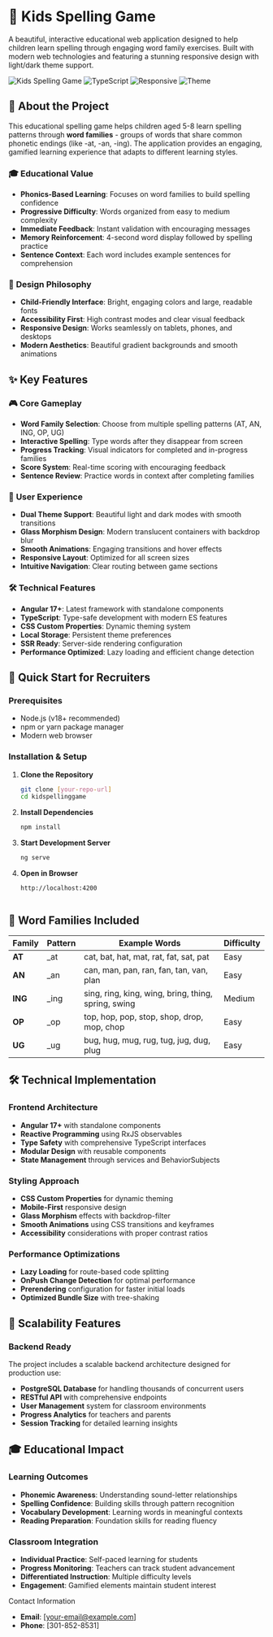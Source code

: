 # 🎯 Kids Spelling Game

A beautiful, interactive educational web application designed to help children learn spelling through engaging word family exercises. Built with modern web technologies and featuring a stunning responsive design with light/dark theme support.

![Kids Spelling Game](https://img.shields.io/badge/Angular-17+-red?style=for-the-badge&logo=angular)
![TypeScript](https://img.shields.io/badge/TypeScript-5.0+-blue?style=for-the-badge&logo=typescript)
![Responsive](https://img.shields.io/badge/Design-Responsive-green?style=for-the-badge)
![Theme](https://img.shields.io/badge/Theme-Light%2FDark-purple?style=for-the-badge)

## 📖 **About the Project**

This educational spelling game helps children aged 5-8 learn spelling patterns through **word families** - groups of words that share common phonetic endings (like -at, -an, -ing). The application provides an engaging, gamified learning experience that adapts to different learning styles.

### 🎓 **Educational Value**
- **Phonics-Based Learning**: Focuses on word families to build spelling confidence
- **Progressive Difficulty**: Words organized from easy to medium complexity
- **Immediate Feedback**: Instant validation with encouraging messages
- **Memory Reinforcement**: 4-second word display followed by spelling practice
- **Sentence Context**: Each word includes example sentences for comprehension

### 🎨 **Design Philosophy**
- **Child-Friendly Interface**: Bright, engaging colors and large, readable fonts
- **Accessibility First**: High contrast modes and clear visual feedback
- **Responsive Design**: Works seamlessly on tablets, phones, and desktops
- **Modern Aesthetics**: Beautiful gradient backgrounds and smooth animations

## ✨ **Key Features**

### 🎮 **Core Gameplay**
- **Word Family Selection**: Choose from multiple spelling patterns (AT, AN, ING, OP, UG)
- **Interactive Spelling**: Type words after they disappear from screen
- **Progress Tracking**: Visual indicators for completed and in-progress families
- **Score System**: Real-time scoring with encouraging feedback
- **Sentence Review**: Practice words in context after completing families

### 🎨 **User Experience**
- **Dual Theme Support**: Beautiful light and dark modes with smooth transitions
- **Glass Morphism Design**: Modern translucent containers with backdrop blur
- **Smooth Animations**: Engaging transitions and hover effects
- **Responsive Layout**: Optimized for all screen sizes
- **Intuitive Navigation**: Clear routing between game sections

### 🛠️ **Technical Features**
- **Angular 17+**: Latest framework with standalone components
- **TypeScript**: Type-safe development with modern ES features
- **CSS Custom Properties**: Dynamic theming system
- **Local Storage**: Persistent theme preferences
- **SSR Ready**: Server-side rendering configuration
- **Performance Optimized**: Lazy loading and efficient change detection

## 🚀 **Quick Start for Recruiters**

### **Prerequisites**
- Node.js (v18+ recommended)
- npm or yarn package manager
- Modern web browser

### **Installation & Setup**

1. **Clone the Repository**
   ```bash
   git clone [your-repo-url]
   cd kidspellinggame
   ```

2. **Install Dependencies**
   ```bash
   npm install
   ```

3. **Start Development Server**
   ```bash
   ng serve
   ```

4. **Open in Browser**
   ```
   http://localhost:4200


## 🎯 **Word Families Included**

| Family | Pattern | Example Words | Difficulty |
|--------|---------|---------------|------------|
| **AT** | _at | cat, bat, hat, mat, rat, fat, sat, pat | Easy |
| **AN** | _an | can, man, pan, ran, fan, tan, van, plan | Easy |
| **ING** | _ing | sing, ring, king, wing, bring, thing, spring, swing | Medium |
| **OP** | _op | top, hop, pop, stop, shop, drop, mop, chop | Easy |
| **UG** | _ug | bug, hug, mug, rug, tug, jug, dug, plug | Easy |

## 🛠️ **Technical Implementation**

### **Frontend Architecture**
- **Angular 17+** with standalone components
- **Reactive Programming** using RxJS observables
- **Type Safety** with comprehensive TypeScript interfaces
- **Modular Design** with reusable components
- **State Management** through services and BehaviorSubjects

### **Styling Approach**
- **CSS Custom Properties** for dynamic theming
- **Mobile-First** responsive design
- **Glass Morphism** effects with backdrop-filter
- **Smooth Animations** using CSS transitions and keyframes
- **Accessibility** considerations with proper contrast ratios

### **Performance Optimizations**
- **Lazy Loading** for route-based code splitting
- **OnPush Change Detection** for optimal performance
- **Prerendering** configuration for faster initial loads
- **Optimized Bundle Size** with tree-shaking

## 🔮 **Scalability Features**

### **Backend Ready**
The project includes a scalable backend architecture designed for production use:

- **PostgreSQL Database** for handling thousands of concurrent users
- **RESTful API** with comprehensive endpoints
- **User Management** system for classroom environments
- **Progress Analytics** for teachers and parents
- **Session Tracking** for detailed learning insights

## 🎓 **Educational Impact**

### **Learning Outcomes**
- **Phonemic Awareness**: Understanding sound-letter relationships
- **Spelling Confidence**: Building skills through pattern recognition
- **Vocabulary Development**: Learning words in meaningful contexts
- **Reading Preparation**: Foundation skills for reading fluency

### **Classroom Integration**
- **Individual Practice**: Self-paced learning for students
- **Progress Monitoring**: Teachers can track student advancement
- **Differentiated Instruction**: Multiple difficulty levels
- **Engagement**: Gamified elements maintain student interest


Contact Information
- **Email**: [your-email@example.com]
- **Phone**: [301-852-8531]